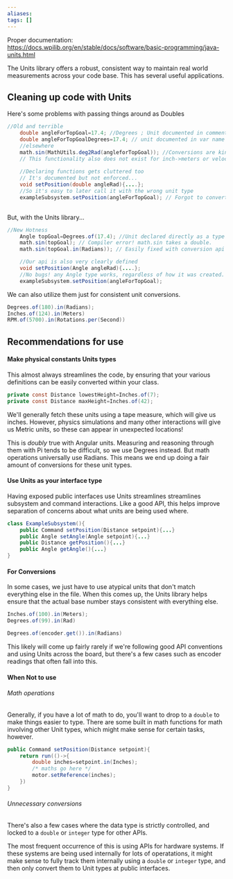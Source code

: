 ```yaml
---
aliases: 
tags: []
---
```



Proper documentation: 
https://docs.wpilib.org/en/stable/docs/software/basic-programming/java-units.html


The Units library offers a robust, consistent way to maintain real world measurements across your code base. This has several useful applications. 

## Cleaning up code with Units 

Here's some problems with passing things around as Doubles
```java
//Old and terrible
	double angleForTopGoal=17.4; //Degrees ; Unit documented in comment
	double angleForTopGoalDegrees=17.4; // unit documented in var name
	//elsewhere
	math.sin(MathUtils.deg2Rad(angleforTopGoal)); //Conversions are kinda unclean
	// This functionality also does not exist for inch->meters or velocities!
	
	//Declaring functions gets cluttered too
	// It's documented but not enforced... 
	void setPosition(double angleRad){....};
	//So it's easy to later call it with the wrong unit type
	exampleSubsystem.setPosition(angleForTopGoal); // Forgot to convert :bug: 
	
```

But, with the Units library...
```java
//New Hotness
	Angle topGoal=Degrees.of(17.4); //Unit declared directly as a type
	math.sin(topGoal); // Compiler error! math.sin takes a double.
	math.sin(topGoal.in(Radians)); // Easily fixed with conversion api

	//Our api is also very clearly defined
	void setPosition(Angle angleRad){....};
	//No bugs! any Angle type works, regardless of how it was created.
	exampleSubsystem.setPosition(angleForTopGoal);
```

We can also utilize them just for consistent unit conversions.

```java
Degrees.of(180).in(Radians);
Inches.of(124).in(Meters)
RPM.of(5700).in(Rotations.per(Second))
```


## Recommendations for use

#### Make physical constants Units types
This almost always streamlines the code, by ensuring that your various definitions can be easily converted within your class. 
```java
private const Distance lowestHeight=Inches.of(7);
private const Distance maxHeight=Inches.of(42);
```

We'll generally fetch these units using a tape measure, which will give us inches. However, physics simulations and many other interactions will give us Metric units, so these can appear in unexpected locations!

This is *doubly* true with Angular units. Measuring and reasoning through them with Pi tends to be difficult, so we use Degrees instead. But math operations universally use Radians. This means we end up doing a fair amount of conversions for these unit types.

#### Use Units as your interface type
Having exposed public interfaces use Units streamlines streamlines subsystem and command interactions. Like a good API, this helps improve separation of concerns about what units are being used where. 

```java
class ExampleSubsystem(){
	public Command setPosition(Distance setpoint){...}
	public Angle setAngle(Angle setpoint){...}
	public Distance getPosition(){...}
	public Angle getAngle(){...}
}
```


#### For Conversions

In some cases, we just have to use atypical units that don't match everything else in the file. When this comes up, the Units library helps ensure that the actual base number stays consistent with everything else.

```java
Inches.of(100).in(Meters);
Degrees.of(99).in(Rad)

Degrees.of(encoder.get()).in(Radians)
```

This likely will come up fairly rarely if we're following good API conventions and using Units across the board, but there's a few cases such as encoder readings that often fall into this. 


#### When Not to use
###### Math operations
Generally, if you have a lot of math to do, you'll want to drop to a `double` to make things easier to type.
There are some built in math functions for math involving other Unit types, which might make sense for certain tasks, however.  
```java
public Command setPosition(Distance setpoint){
	return run(()->{
		double inches=setpoint.in(Inches);
		/* maths go here */
		motor.setReference(inches);
	})
}
```

###### Unnecessary conversions
There's also a few cases where the data type is strictly controlled, and locked to a `double` or `integer` type for other APIs.

The most frequent occurrence of this is using APIs for hardware systems. If these systems are being used internally for lots of operatations, it might make sense to fully track them internally using a `double` or `integer` type, and then only convert them to Unit types at public interfaces.
